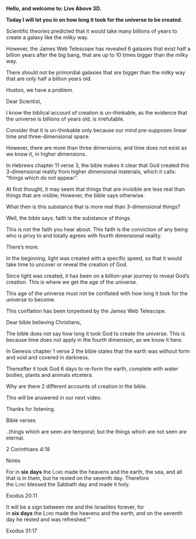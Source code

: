 **Hello, and welcome to: Live Above 3D.**

**Today I will let you in on how long it took for the universe to be
created.**

Scientific theories predicted that it would take many billions of years
to create a galaxy like the milky way.

However, the James Web Telescope has revealed 6 galaxies that exist half
a billion years after the big bang, that are up to 10 times bigger than
the milky way.

There should not be primordial galaxies that are bigger than the milky
way that are only half a billion years old.

Huston, we have a problem.

Dear Scientist,

I know the biblical account of creation is un-thinkable, as the evidence
that the universe is billions of years old, is irrefutable.

Consider that it is un-thinkable only because our mind pre-supposes
linear time and three-dimensional space.

However, there are more than three dimensions; and time does not exist
as we know it, in higher dimensions.

In Hebrews chapter 11 verse 3, the bible makes it clear that God created
this 3-dimensional reality from higher dimensional materials, which it
calls: “things which do not appear”.

At first thought, it may seem that things that are invisible are less
real than things that are visible; However, the bible says otherwise.

What then is this substance that is more real than 3-dimensional things?

Well, the bible says: faith is the substance of things.

This is not the faith you hear about. This faith is the conviction of
any being who is privy to and totally agrees with fourth dimensional
reality.

There’s more.

In the beginning, light was created with a specific speed, so that it
would take time to uncover or reveal the creation of God.

Since light was created, it has been on a billion-year journey to reveal
God’s creation. This is where we get the age of the universe.

This age of the universe must not be conflated with how long it took for
the universe to become.

This conflation has been torpedoed by the James Web Telescope.

Dear bible believing Christians,

The bible does not say how long it took God to create the universe. This
is because time does not apply in the fourth dimension, as we know it
here.

In Genesis chapter 1 verse 2 the bible states that the earth was without
form and void and covered in darkness.

Thereafter it took God 6 days to re-form the earth, complete with water
bodies, plants and animals etcetera.

Why are there 2 different accounts of creation in the bible.

This will be answered in our next video.

Thanks for listening.

Bible verses

..things which are seen are temporal; but the things which are not seen
are eternal.

2 Corinthians 4:18

Notes

For in **six** **days** the <span class="smallcaps">Lord</span> made the
heavens and the earth, the sea, and all that is in them, but he rested
on the seventh day. Therefore
the <span class="smallcaps">Lord</span> blessed the Sabbath day and made
it holy.

Exodus 20:11

It will be a sign between me and the Israelites forever, for
in **six** **days** the <span class="smallcaps">Lord</span> made the
heavens and the earth, and on the seventh day he rested and was
refreshed.’”

Exodus 31:17
